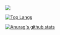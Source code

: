 <img src="https://count.getloli.com/get/@arcxingye">

[![Top Langs](https://github-readme-stats.vercel.app/api/top-langs/?username=arcxingye&layout=compact)](https://github.com/anuraghazra/github-readme-stats)

[![Anurag's github stats](https://github-readme-stats.vercel.app/api?username=arcxingye)](https://github.com/anuraghazra/github-readme-stats)
<!--
**arcxingye/arcxingye** is a ✨ _special_ ✨ repository because its `README.md` (this file) appears on your GitHub profile.

Here are some ideas to get you started:

- 🔭 I’m currently working on ...
- 🌱 I’m currently learning ...
- 👯 I’m looking to collaborate on ...
- 🤔 I’m looking for help with ...
- 💬 Ask me about ...
- 📫 How to reach me: ...
- 😄 Pronouns: ...
- ⚡ Fun fact: ...
-->
